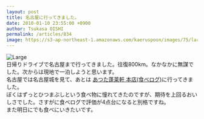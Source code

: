```yaml
---
layout: post
title: 名古屋に行ってきました。
date: 2010-01-10 23:55:00 +0900
author: Tsukasa OISHI
permalink: /articles/834
image: https://s3-ap-northeast-1.amazonaws.com/kaeruspoon/images/75/large.JPG?1300879698
---
```



![Large](https://s3-ap-northeast-1.amazonaws.com/kaeruspoon/images/75/large.JPG?1300879698)  
日帰りドライブで名古屋まで行ってきました。往復800km。なかなかに無謀でした。次からは現地で一泊しようと思います。  
名古屋では名古屋城を見て、あとは [あつた蓬莱軒 本店(食べログ)](http://r.tabelog.com/aichi/A2301/A230112/23000063/)に行ってきました。  
ぼくはずっとひつまぶしという食べ物に憧れてきたのですが、期待を上回るおいしさでした。さすがに食べログで評価が4点台になると別格ですね。  
また明日にでも食べにいきたいです。  

